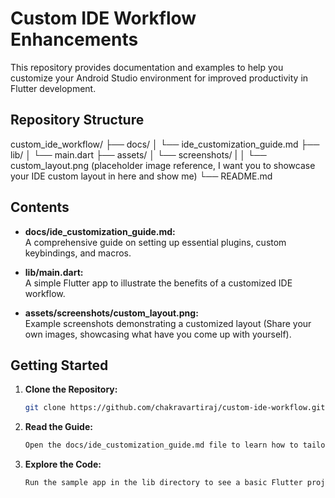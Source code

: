 
# Custom IDE Workflow Enhancements
This repository provides documentation and examples to help you customize your Android Studio environment for improved productivity in Flutter development.

## Repository Structure

custom_ide_workflow/ 
├── docs/ 
│ └── ide_customization_guide.md 
├── lib/ 
│ └── main.dart 
├── assets/ 
│ └── screenshots/ 
| │ └── custom_layout.png (placeholder image reference, I want you to showcase your IDE custom layout in here and show me) 
└── README.md

## Contents

- **docs/ide_customization_guide.md:**  
  A comprehensive guide on setting up essential plugins, custom keybindings, and macros.

- **lib/main.dart:**  
  A simple Flutter app to illustrate the benefits of a customized IDE workflow.

- **assets/screenshots/custom_layout.png:**  
  Example screenshots demonstrating a customized layout (Share your own images, showcasing what have you come up with yourself).

## Getting Started

1. **Clone the Repository:**
   ```bash
   git clone https://github.com/chakravartiraj/custom-ide-workflow.git

2. **Read the Guide:**
   ```bash
   Open the docs/ide_customization_guide.md file to learn how to tailor your IDE.

3. **Explore the Code:**
   ```bash
   Run the sample app in the lib directory to see a basic Flutter project in action
